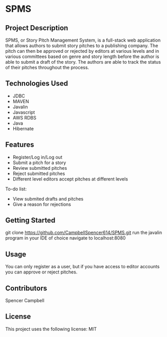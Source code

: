 # SPMS

## Project Description

SPMS, or Story Pitch Management System, is a full-stack web application that allows authors to submit story pitches to a publishing company. The pitch can then be approved or rejected by editors at various levels and in various committees based on genre and story length before the author is able to submit a draft of the story. The authors are able to track the status of their pitches throughout the process.

## Technologies Used

* JDBC
* MAVEN
* Javalin
* Javascript
* AWS RDBS
* Java
* Hibernate

## Features

* Register/Log in/Log out
* Submit a pitch for a story
* Review submitted pitches
* Reject submitted pitches
* Different level editors accept pitches at different levels

To-do list:
* View submited drafts and pitches
* Give a reason for rejections

## Getting Started
   
git clone https://github.com/CampbellSpencer614/SPMS.git
run the javalin program in your IDE of choice
navigate to localhost:8080

## Usage

You can only register as a user, but if you have access to editor accounts you can approve or reject pitches.

## Contributors

Spencer Campbell

## License

This project uses the following license: MIT
